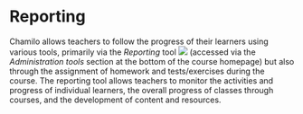# Reporting

Chamilo allows teachers to follow the progress of their learners using various tools, primarily via the _Reporting_ tool ![](../../.gitbook/assets/graphics44%20%281%29.png) \(accessed via the _Administration tools_ section at the bottom of the course homepage\) but also through the assignment of homework and tests/exercises during the course. The reporting tool allows teachers to monitor the activities and progress of individual learners, the overall progress of classes through courses, and the development of content and resources.

